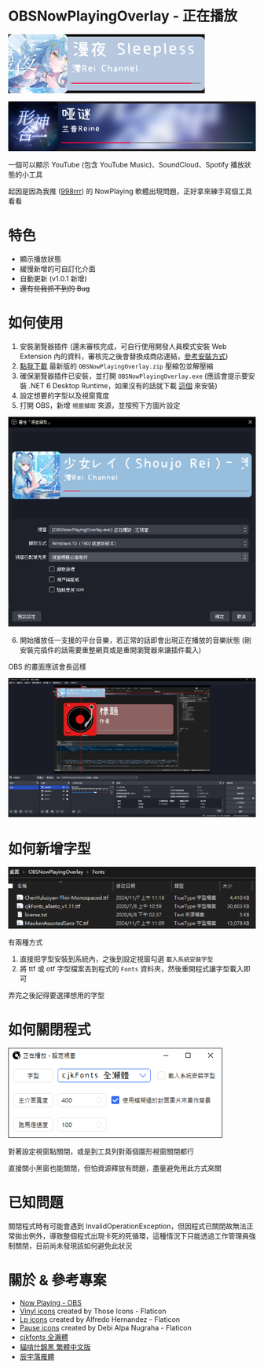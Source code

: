 # OBSNowPlayingOverlay - 正在播放

![MainWindows](Docs/MainWindow.png)

![MainWindows2](Docs/MainWindow2.png)

一個可以顯示 YouTube (包含 YouTube Music)、SoundCloud、Spotify 播放狀態的小工具

起因是因為我推 ([998rrr](https://www.twitch.tv/998rrr)) 的 NowPlaying 軟體出現問題，正好拿來練手寫個工具看看

# 特色

- 顯示播放狀態
- 緩慢新增的可自訂化介面
- 自動更新 (v1.0.1 新增)
- ~~還有些我抓不到的 Bug~~

# 如何使用

1. 安裝瀏覽器插件 (還未審核完成，可自行使用開發人員模式安裝 Web Extension 內的資料，審核完之後會替換成商店連結，[參考安裝方式](https://zenreal.github.io/posts/58580/))
2. [點我下載](https://github.com/konnokai/OBSNowPlayingOverlay/releases/latest/download/OBSNowPlayingOverlay.zip) 最新版的 `OBSNowPlayingOverlay.zip` 壓縮包並解壓縮
3. 確保瀏覽器插件已安裝，並打開 `OBSNowPlayingOverlay.exe` (應該會提示要安裝 .NET 6 Desktop Runtime，如果沒有的話就下載 [這個](https://dotnet.microsoft.com/zh-tw/download/dotnet/thank-you/runtime-desktop-6.0.35-windows-x64-installer) 來安裝)
4. 設定想要的字型以及視窗寬度
5. 打開 OBS，新增 `視窗擷取` 來源，並按照下方圖片設定

![OBSProperty](Docs/OBSProperty.png)

6. 開始播放任一支援的平台音樂，若正常的話即會出現正在播放的音樂狀態 (剛安裝完插件的話需要重整網頁或是重開瀏覽器來讓插件載入)

OBS 的畫面應該會長這樣

![OBSDone](Docs/OBSDone.png)

# 如何新增字型

![HowToAddFont](Docs/HowToAddFont.png)

有兩種方式

1. 直接把字型安裝到系統內，之後到設定視窗勾選 `載入系統安裝字型`
2. 將 ttf 或 otf 字型檔案丟到程式的 `Fonts` 資料夾，然後重開程式讓字型載入即可

弄完之後記得要選擇想用的字型

# 如何關閉程式

![CloseProgram](Docs/CloseProgram.png)

對著設定視窗點關閉，或是到工具列對兩個圖形視窗關閉都行

直接關小黑窗也能關閉，但怕資源釋放有問題，盡量避免用此方式來關

# 已知問題

關閉程式時有可能會遇到 InvalidOperationException，但因程式已關閉故無法正常拋出例外，導致整個程式出現卡死的死循環，這種情況下只能透過工作管理員強制關閉，目前尚未發現該如何避免此狀況

# 關於 & 參考專案

- [Now Playing - OBS](https://gitlab.com/tizhproger/now-playing-obs)
- [Vinyl icons](https://www.flaticon.com/free-icons/vinyl) created by Those Icons - Flaticon
- [Lp icons](https://www.flaticon.com/free-icons/lp) created by Alfredo Hernandez - Flaticon
- [Pause icons](https://www.flaticon.com/free-icons/pause) created by Debi Alpa Nugraha - Flaticon
- [cjkfonts 全瀨體](https://cjkfonts.io/blog/cjkfonts_allseto)
- [貓啃什錦黑 繁體中文版](https://github.com/Skr-ZERO/MaokenAssortedSans-TC)
- [辰宇落雁體](https://github.com/Chenyu-otf/chenyuluoyan_thin)